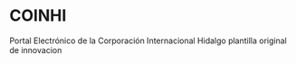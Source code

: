 # COINHI
Portal Electrónico de la Corporación Internacional Hidalgo
plantilla original de innovacion
